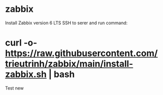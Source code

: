 # zabbix
Install Zabbix version 6 LTS
SSH to serer and run command:
# curl -o- https://raw.githubusercontent.com/trieutrinh/zabbix/main/install-zabbix.sh | bash
Test new

